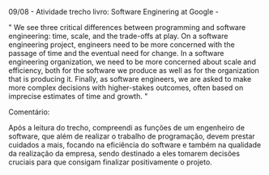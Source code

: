 09/08 - Atividade trecho livro: Software Enginering at Google - 

" We see three critical differences between programming and software engineering: time, scale, and the trade-offs at play. 
On a software engineering project, engineers need to be more concerned with the passage of time and the eventual need for change. 
In a software engineering organization, we need to be more concerned about scale and efficiency, both for the software we produce as well as for the organization that is producing it. 
Finally, as software engineers, we are asked to make more complex decisions with higher-stakes outcomes, often based on imprecise estimates of time and growth. "

Comentário: 

Após a leitura do trecho, compreendi as funções de um engenheiro de software, que além de realizar o trabalho de programação, devem prestar cuidados a mais, focando na eficiência do software e também na qualidade da realização da empresa,
sendo destinado a eles tomarem decisões cruciais para que consigam finalizar positivamente o projeto.
